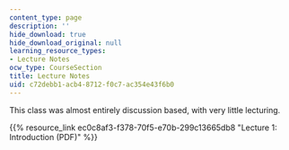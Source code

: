 ```yaml
---
content_type: page
description: ''
hide_download: true
hide_download_original: null
learning_resource_types:
- Lecture Notes
ocw_type: CourseSection
title: Lecture Notes
uid: c72debb1-acb4-8712-f0c7-ac354e43f6b0
---
```


This class was almost entirely discussion based, with very little lecturing.

{{% resource_link ec0c8af3-f378-70f5-e70b-299c13665db8 "Lecture 1: Introduction (PDF)" %}}